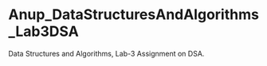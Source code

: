 # Anup_DataStructuresAndAlgorithms_Lab3DSA
Data Structures and Algorithms, Lab-3 Assignment on DSA.
